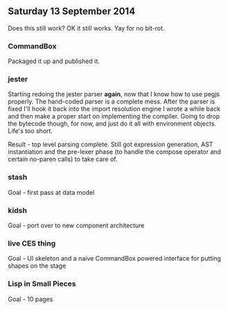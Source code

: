 ## Saturday 13 September 2014

Does this still work? OK it still works. Yay for no bit-rot.

### CommandBox

Packaged it up and published it.

### jester

Starting redoing the jester parser __again__, now that I know how to use pegjs properly. The hand-coded parser is a complete mess. After the parser is fixed I'll hook it back into the import resolution engine I wrote a while back and then make a proper start on implementing the compiler. Going to drop the bytecode though, for now, and just do it all with environment objects. Life's too short.

Result - top level parsing complete. Still got expression generation, AST instantiation and the pre-lexer phase (to handle the compose operator and certain no-paren calls) to take care of.

### stash

Goal - first pass at data model

### kidsh

Goal - port over to new component architecture

### live CES thing

Goal - UI skeleton and a naive CommandBox powered interface for putting shapes on the stage

### Lisp in Small Pieces

Goal - 10 pages

